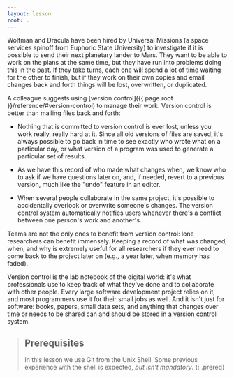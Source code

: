 ```yaml
---
layout: lesson
root: .
---
```


Wolfman and Dracula have been hired by Universal Missions (a space
services spinoff from Euphoric State University) to investigate if it
is possible to send their next planetary lander to Mars.  They want to
be able to work on the plans at the same time, but they have run into
problems doing this in the past.  If they take turns, each one will
spend a lot of time waiting for the other to finish, but if they work
on their own copies and email changes back and forth things will be
lost, overwritten, or duplicated.

A colleague suggests using [version control]({{ page.root }}/reference/#version-control) to
manage their work. Version control is better than mailing files back and forth:

*   Nothing that is committed to version control is ever lost, unless
    you work really, really hard at it. Since all old versions of
    files are saved, it's always possible to go back in time to see
    exactly who wrote what on a particular day, or what version of a
    program was used to generate a particular set of results.

*   As we have this record of who made what changes when, we know who to ask
    if we have questions later on, and, if needed, revert to a previous
    version, much like the "undo" feature in an editor.

*   When several people collaborate in the same project, it's possible to
    accidentally overlook or overwrite someone's changes. The version control
    system automatically notifies users whenever there's a conflict between one
    person's work and another's.

Teams are not the only ones to benefit from version control: lone
researchers can benefit immensely.  Keeping a record of what was
changed, when, and why is extremely useful for all researchers if they
ever need to come back to the project later on (e.g., a year later,
when memory has faded).

Version control is the lab notebook of the digital world: it's what
professionals use to keep track of what they've done and to
collaborate with other people.  Every large software development
project relies on it, and most programmers use it for their small jobs
as well.  And it isn't just for software: books,
papers, small data sets, and anything that changes over time or needs
to be shared can and should be stored in a version control system.

> ## Prerequisites
>
> In this lesson we use Git from the Unix Shell.
> Some previous experience with the shell is expected,
> *but isn't mandatory*.
{: .prereq}

